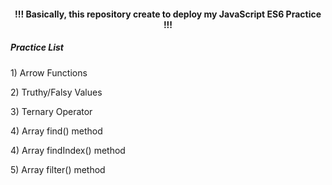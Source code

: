 <h4 align="center"> !!! Basically, this repository create to deploy my JavaScript ES6 Practice !!! </h4>

<h5>Practice List</h5>

<p> 1) Arrow Functions </p>
<p> 2) Truthy/Falsy Values </p>
<p> 3) Ternary Operator </p>
<p> 4) Array find() method </p>
<p> 4) Array findIndex() method </p>
<p> 5) Array filter() method </p>
